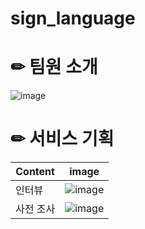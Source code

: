 # sign_language


# ✏  팀원 소개  

![image](https://user-images.githubusercontent.com/74172467/205812636-189e4dec-756c-43ab-8e09-80720816cda9.png)


# ✏  서비스 기획 

Content|image|
|------|---|
|인터뷰|![image](https://user-images.githubusercontent.com/74172467/206975572-868d47e1-be19-4aec-ac5c-cb985ad376c4.png)|
|사전 조사|![image](https://user-images.githubusercontent.com/74172467/206976739-f2536cef-afa7-4c88-9974-a6babbfd0ec3.png)



